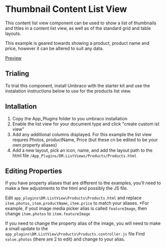 # Thumbnail Content List View

This content list view component can be used to show a list of thumbnails and titles in a content list view, as well as of the standard grid and table layouts.

This example is geared towards showing a product, product name and price, however it can be altered to suit any data. 

[Preview](_screenshots/listview.png)

## Trialing
To trial this component, install Umbraco with the starter kit and use the instalation instructions below to use for the products list view. 

## Intallation

1. Copy the App_Plugins folder to you umbraco installation
2. Enable the list view for your document type and click "create custom ist view"
3. Add any additional columns displayed. For this example the list view requres Photos, productName, Price (but these cn be edited to be your own property aliases)
3. Add a new layout, pick an icon, name, and add the layout path to the html file `/App_Plugins/DM.ListViews/Products/Products.html`


## Editing Properties
If you have property aliases that are different to the examples, you'll need to make a few adjustments to the html and possibly the JS file. 

Edit `app_plugins\DM.ListView\Products\Products.html` and replace `item.photos`, `item.productName`, `item.price` to match your aliases. 
*For example, if yout image media picker alias is called `featureImage`, then change `item.photos` to `item.featureImage`

If you need to change the property alias of the image, you will need to make a small update to the `app_plugins\DM.ListView\Products\Products.controller.js` file
Find `value.photos` (there are 2 to edit) and change to your alias. 

